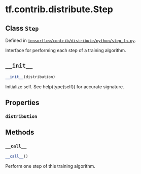 <div itemscope itemtype="http://developers.google.com/ReferenceObject">
<meta itemprop="name" content="tf.contrib.distribute.Step" />
<meta itemprop="path" content="Stable" />
<meta itemprop="property" content="distribution"/>
<meta itemprop="property" content="__call__"/>
<meta itemprop="property" content="__init__"/>
</div>

# tf.contrib.distribute.Step

## Class `Step`





Defined in [`tensorflow/contrib/distribute/python/step_fn.py`](https://www.tensorflow.org/code/tensorflow/contrib/distribute/python/step_fn.py).

Interface for performing each step of a training algorithm.

<h2 id="__init__"><code>__init__</code></h2>

``` python
__init__(distribution)
```

Initialize self.  See help(type(self)) for accurate signature.



## Properties

<h3 id="distribution"><code>distribution</code></h3>





## Methods

<h3 id="__call__"><code>__call__</code></h3>

``` python
__call__()
```

Perform one step of this training algorithm.



